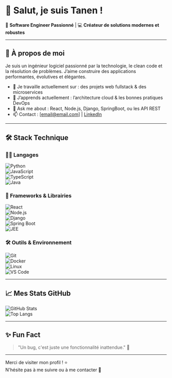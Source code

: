 # 👋 Salut, je suis Tanen !

🎯 **Software Engineer Passionné** | 💻 **Créateur de solutions modernes et robustes**

---

## 🚀 À propos de moi

Je suis un ingénieur logiciel passionné par la technologie, le clean code et la résolution de problèmes. J’aime construire des applications performantes, évolutives et élégantes.

- 🔭 Je travaille actuellement sur : des projets web fullstack & des microservices
- 🌱 J’apprends actuellement : l’architecture cloud & les bonnes pratiques DevOps
- 💬 Ask me about : React, Node.js, Django, SpringBoot, ou les API REST
- 📫 Contact : [email@email.com] | [LinkedIn](https://linkedin.com/in/tonprofil)

---

## 🛠️ Stack Technique

### 👨‍💻 Langages  
![Python](https://img.shields.io/badge/Python-3776AB?style=flat&logo=python&logoColor=white)  
![JavaScript](https://img.shields.io/badge/JavaScript-F7DF1E?style=flat&logo=javascript&logoColor=black)  
![TypeScript](https://img.shields.io/badge/TypeScript-3178C6?style=flat&logo=typescript&logoColor=white)  
![Java](https://img.shields.io/badge/Java-007396?style=flat&logo=java&logoColor=white)

### 🚀 Frameworks & Librairies  
![React](https://img.shields.io/badge/React-20232A?style=flat&logo=react&logoColor=61DAFB)  
![Node.js](https://img.shields.io/badge/Node.js-339933?style=flat&logo=nodedotjs&logoColor=white)  
![Django](https://img.shields.io/badge/Django-092E20?style=flat&logo=django&logoColor=white)  
![Spring Boot](https://img.shields.io/badge/Spring_Boot-6DB33F?style=flat&logo=springboot&logoColor=white)  
![JEE](https://img.shields.io/badge/JEE-%23007396?style=flat&logo=java&logoColor=white)

### 🛠️ Outils & Environnement  
![Git](https://img.shields.io/badge/Git-F05032?style=flat&logo=git&logoColor=white)  
![Docker](https://img.shields.io/badge/Docker-2496ED?style=flat&logo=docker&logoColor=white)  
![Linux](https://img.shields.io/badge/Linux-FCC624?style=flat&logo=linux&logoColor=black)  
![VS Code](https://img.shields.io/badge/VS%20Code-007ACC?style=flat&logo=visual-studio-code&logoColor=white)

---

## 📈 Mes Stats GitHub

![GitHub Stats](https://github-readme-stats.vercel.app/api?username=tonpseudo&show_icons=true&theme=radical)  
![Top Langs](https://github-readme-stats.vercel.app/api/top-langs/?username=tonpseudo&layout=compact&theme=radical)

---

## ✨ Fun Fact

> "Un bug, c'est juste une fonctionnalité inattendue." 🐞

---

Merci de visiter mon profil ! ⭐  
N'hésite pas à me suivre ou à me contacter 🙌
